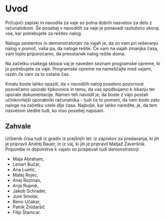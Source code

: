 # Uvod

Pričujoči zapiski in navodila za vaje so polna dobrih nasvetov za delo z računalnikom.
Še posebej v navodilih za vaje je ponavadi razloženo skoraj vse, kar potrebujete za rešitev nalog.

Naloga asistentov in demonstratorjev na vajah je, da so vam pri reševanju nalog v pomoč, vaša pa, da naloge rešite. 
Če vam na vajah zmanjka časa, vam toplo priporočamo, da preostanek nalog rešite doma.

Na začetku vsakega sklopa vaj je naveden seznam programske opreme, ki jo potrebujete za vaje.
Programske opreme ne nameščajte med vajami, razen če vam za to ostane čas.

Kmalu boste lahko opazili, da v navodilih nalog posebno pozornost posvečamo uporabi tipkovnice
in temu, da vas spodbujamo k iskanju ter uporabi dokumentacije. Namen teh navodil je, da boste z vajo
postali učinkovitejši uporabniki računalnika - tudi če to pomeni, da vam bodo zato naloge na začetku vzele
dlje časa. Najbolje, kar lahko naredite, je, da tem nasvetom sledite tudi, ko niso posebej napisani.

## Zahvale

Učbenik črpa tudi iz gradiv iz prejšnjih let: iz zapiskov za predavanja, ki jih je pripravil Andrej Bauer, in iz vaj, ki jih je pripravil Matjaž Zaveršnik.
Pripombe in dopolnitve k vajam so prispevali tudi demonstratorji:

- Maja Abraham,
- Lenart Bučar,
- Ana Luetić,
- Matej Rojec,
- Anej Rozman,
- Anja Rupnik,
- Jakob Schrader,
- Jure Smolar,
- Beno Učakar,
- Patrik Žnidaršič
- Filip Štamcar.

